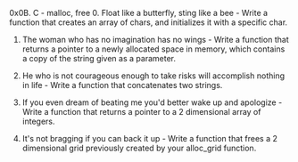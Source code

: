 0x0B. C - malloc, free
0. Float like a butterfly, sting like a bee - Write a function that creates an array of chars, and initializes it with a specific char.

1. The woman who has no imagination has no wings - Write a function that returns a pointer to a newly allocated space in memory, which contains a copy of the string given as a parameter.

2. He who is not courageous enough to take risks will accomplish nothing in life - Write a function that concatenates two strings.

3. If you even dream of beating me you'd better wake up and apologize - Write a function that returns a pointer to a 2 dimensional array of integers.

4. It's not bragging if you can back it up - Write a function that frees a 2 dimensional grid previously created by your alloc_grid function.
